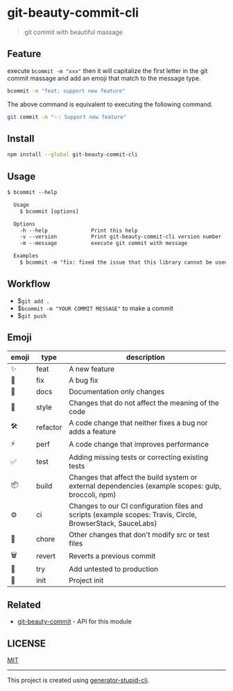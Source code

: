 # git-beauty-commit-cli

> git commit with beautiful massage

## Feature

execute `bcommit -m "xxx"` then it will capitalize the first letter in the git commit massage and add an emoji that match to the message type.

```bash
bcommit -m "feat: support new feature"
```

The above command is equivalent to executing the following command.

```bash
git commit -m "✨: Support new feature"
```

## Install

```bash
npm install --global git-beauty-commit-cli
```

## Usage

```txt
$ bcommit --help

  Usage
    $ bcommit [options]

  Options
    -h --help              Print this help
    -v --version           Print git-beauty-commit-cli version number
    -m --message           execute git commit with message

  Examples
    $ bcommit -m "fix: fixed the issue that this library cannot be used on Mac system"
```

## Workflow

- \$`git add .`
- \$`bcommit -m "YOUR COMMIT MESSAGE"` to make a commit
- \$`git push`

## Emoji

| emoji | type     | description                                                                                                 |
| ----- | -------- | ----------------------------------------------------------------------------------------------------------- |
| ✨     | feat     | A new feature                                                                                               |
| 🐛     | fix      | A bug fix                                                                                                   |
| 📖     | docs     | Documentation only changes                                                                                  |
| 💄     | style    | Changes that do not affect the meaning of the code                                                          |
| 🛠     | refactor | A code change that neither fixes a bug nor adds a feature                                                   |
| ⚡️     | perf     | A code change that improves performance                                                                     |
| ✅     | test     | Adding missing tests or correcting existing tests                                                           |
| 📦     | build    | Changes that affect the build system or external dependencies (example scopes: gulp, broccoli, npm)         |
| ⚙️     | ci       | Changes to our CI configuration files and scripts (example scopes: Travis, Circle, BrowserStack, SauceLabs) |
| 🚀     | chore    | Other changes that don't modify src or test files                                                           |
| 🗑     | revert   | Reverts a previous commit                                                                                   |
| 🤞     | try      | Add untested to production                                                                                  |
| 🎉     | init     | Project init                                                                                                |

## Related

- [git-beauty-commit](https://github.com/yyz945947732/git-beauty-commit) - API for this module

## LICENSE

[MIT](https://github.com/yyz945947732/git-beauty-commit-cli/blob/master/LICENSE)

---

This project is created using [generator-stupid-cli](https://github.com/yyz945947732/generator-stupid-cli).
